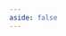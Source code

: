 ```yaml
---
aside: false
---
```


<VPCodegen renderer="canvas"></VPCodegen>

<script setup>
import { inBrowser } from "vitepress";
import { defineAsyncComponent, h, useCssModule } from "vue";
import VPPlaceholder from "../.vitepress/theme/components/VPPlaceholder.vue";

const classes = useCssModule();

function CodegenPlaceholder() {
  return h(VPPlaceholder, { class: classes.placeholder });
}

const VPCodegen = inBrowser
  ? defineAsyncComponent({
      loader: () => import("../.vitepress/theme/components/VPCodegen.vue"),
      loadingComponent: CodegenPlaceholder,
      errorComponent: CodegenPlaceholder
    })
  : () => null;
</script>

<style module>
.placeholder {
  width: 100%;
  height: 616px;
}
</style>